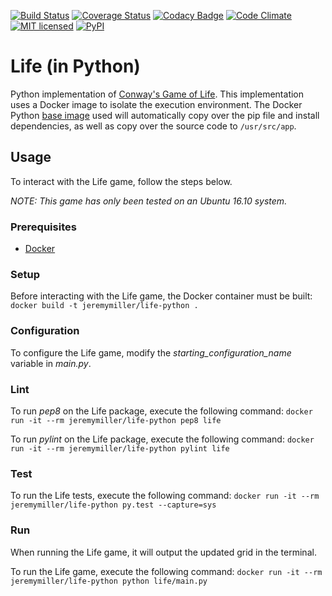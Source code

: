 [![Build Status](https://travis-ci.org/jeremy-miller/life-python.svg?branch=master)](https://travis-ci.org/jeremy-miller/life-python)
[![Coverage Status](https://coveralls.io/repos/github/jeremy-miller/life-python/badge.svg?branch=master)](https://coveralls.io/github/jeremy-miller/life-python?branch=master)
[![Codacy Badge](https://api.codacy.com/project/badge/grade/9022f54b73704803ac5993f4ed08a874)](https://www.codacy.com/app/jgmiller88/life-python)
[![Code Climate](https://codeclimate.com/github/jeremy-miller/life-python/badges/gpa.svg)](https://codeclimate.com/github/jeremy-miller/life-python)
[![MIT licensed](https://img.shields.io/badge/license-MIT-blue.svg)](https://raw.githubusercontent.com/hyperium/hyper/master/LICENSE)
[![PyPI](https://img.shields.io/badge/Python-3.6-blue.svg)]()

# Life (in Python)
Python implementation of [Conway's Game of Life](https://en.wikipedia.org/wiki/Conway%27s_Game_of_Life).
This implementation uses a Docker image to isolate the execution environment.  The Docker Python [base image](https://hub.docker.com/_/python/)
used will automatically copy over the pip file and install dependencies, as well as copy over the source code to ```/usr/src/app```.

## Usage
To interact with the Life game, follow the steps below.

*NOTE: This game has only been tested on an Ubuntu 16.10 system.*

### Prerequisites
- [Docker](https://docs.docker.com/engine/installation/linux/ubuntu/)

### Setup
Before interacting with the Life game, the Docker container must be built: ```docker build -t jeremymiller/life-python .```

### Configuration
To configure the Life game, modify the *starting_configuration_name* variable in *main.py*.

### Lint
To run *pep8* on the Life package, execute the following command: ```docker run -it --rm jeremymiller/life-python pep8 life```

To run *pylint* on the Life package, execute the following command: ```docker run -it --rm jeremymiller/life-python pylint life```

### Test
To run the Life tests, execute the following command: ```docker run -it --rm jeremymiller/life-python py.test --capture=sys```

### Run
When running the Life game, it will output the updated grid in the terminal.

To run the Life game, execute the following command: ```docker run -it --rm jeremymiller/life-python python life/main.py```
